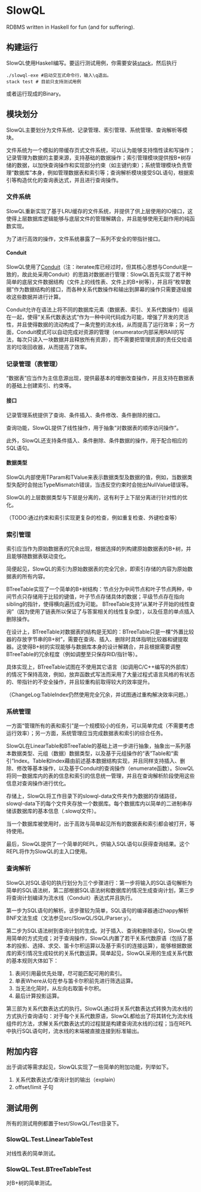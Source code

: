 # SlowQL

RDBMS written in Haskell for fun (and for suffering).


## 构建运行

SlowQL使用Haskell编写。要运行测试用例，你需要安装[stack](https://docs.haskellstack.org/en/stable/install_and_upgrade/)，然后执行

```
./slowql-exe #启动交互式命令行，输入\q退出。
stack test # 目前只支持测试用例
```

或者运行现成的Binary。

## 模块划分

SlowQL主要划分为文件系统、记录管理、索引管理、系统管理、查询解析等模块。

文件系统为一个模拟的带缓存页式文件系统，可以认为能够支持惰性读和写操作；记录管理为数据的主要来源，支持基础的数据操作；索引管理模块提供按B+树存储的数据，以加快查询操作和实现部分约束（如主键约束）；系统管理模块负责管理“数据库”本身，例如管理数据表和索引等；查询解析模块接受SQL语句，根据索引等构造优化的查询表达式，并且进行查询操作。


### 文件系统

SlowQL重新实现了基于LRU缓存的文件系统，并提供了供上层使用的IO接口，这使得上层数据库逻辑能够与底层文件的管理解耦合，并且能够使用无副作用的纯函数实现。

为了进行高效的操作，文件系统暴露了一系列不安全的带指针接口。

#### Conduit

SlowQL使用了[Conduit](https://hackage.haskell.org/package/conduit)（注：iteratee库已经过时，但其核心思想与Conduit是一致的，故此处采用Conduit）的思路对数据进行管理：SlowQL首先实现了若干种简单的底层文件数据结构（文件上的线性表、文件上的B+树等），并且将“枚举数据”作为数据结构的接口，而各种关系代数操作和输出到屏幕的操作只需要逐级接收这些数据并进行计算。

Conduit允许在语法上将不同的数据库元素（数据表、索引、关系代数操作）组装在一起，使得“关系代数表达式”作为一种中间代码成为可能，增强了开发的灵活性，并且使得数据的流动构成了一条完整的流水线，从而提高了运行效率；另一方面，Conduit模式可以自动完成对资源的管理（enumerator内部采用RAII的写法，每次只读入一块数据并且释放所有资源），而不需要把管理资源的责任交给语言的垃圾回收器，从而提高了效率。

### 记录管理（表管理）

“数据表”应当作为主信息源出现，提供最基本的增删改查操作，并且支持在数据表的基础上创建索引、约束等。

#### 接口

记录管理系统提供了查询、条件插入、条件修改、条件删除的接口。

查询功能，SlowQL提供了线性操作，用于抽象“对数据表的顺序访问操作”。

此外，SlowQL还支持条件插入、条件删除、条件数据的操作，用于配合相应的SQL语句。

#### 数据类型

SlowQL内部使用TParam和TValue来表示数据类型及数据的值，例如，当数据类型失配时会抛出TypeMismatch错误，当违反空约束时会抛出NullValue错误等。

SlowQL的上层数据类型与下层是分离的，这有利于上下层分离进行针对性的优化。

（TODO:通过约束和索引实现更复杂的检查，例如重复检查、外键检查等）

### 索引管理

索引应当作为原始数据表的冗余出现，根据选择的列构建原始数据表的B+树，并且能够随数据表联动变化。

简便起见，SlowQL的索引为原始数据表的完全冗余，即索引存储的内容为原始数据表的所有内容。

BTreeTable实现了一个简单的B+树结构：节点分为中间节点和叶子节点两种，中间节点只存储用于比较的键值，叶子节点存储具体的数据；平级节点存在指向sibling的指针，使得横向遍历成为可能。
BTreeTable支持“从某叶子开始的线性查询”（因为使用了链表所以保证了与答案相关的线性复杂度），以及任意的单点插入删除操作。

在设计上，BTreeTable对数据表的结构是无知的：BTreeTable只是一棵“外置比较器的存放字节串的B+树”，需要在查询、插入、删除时具体指明比较器和键提取器。这使得B+树的实现能够与数据库本身的设计解耦合，并且根据需要调整BTreeTable的冗余程度（例如调整至只保存RID/指针等）。

具体实现上，BTreeTable试图在不使用其它语言（如调用C/C++编写的外部库）的情况下保持高效，例如，放弃函数式写法而采用了大量过程式语言风格的有状态的、带指针的不安全操作，并且较重构前取得较大的效率提升。

（ChangeLog:TableIndex仍然使用完全冗余，并试图通过重构解决效率问题。）

### 系统管理

一方面“管理所有的表和索引”是一个规模较小的任务，可以简单完成（不需要考虑运行效率）；另一方面，系统管理应当完成数据表和索引的综合任务。

SlowQL在LinearTable和BTreeTable的基础上进一步进行抽象，抽象出一系列基本数据类型、元组（数据）数据类型，以及基于元组操作的“表”Table和“索引”Index。Table和Index藉由前述基本数据结构实现，并且同样支持插入、删除、修改等基本操作，以及基于Conduit的查询操作（enumerate函数）。SlowQL将同一数据库内的表的信息和索引的信息统一管理，并且在查询解析阶段使用这些信息对查询操作进行优化。

存储上，SlowQL将工作目录下的slowql-data文件夹作为数据的存储路径，slowql-data下的每个文件夹存放一个数据库。每个数据库内以简单的二进制串存储该数据库的基本信息（.slowql文件）。

当一个数据库被使用时，出于高效与简单起见所有的数据表和索引都会被打开，等待使用。

最后，SlowQL提供了一个简单的REPL，供输入SQL语句以获得查询结果。这个REPL将作为SlowQL的主入口使用。

### 查询解析

SlowQL对SQL语句的执行划分为三个步骤进行：第一步将输入的SQL语句解析为简单的SQL语法树，第二部根据SQL语法树和数据库的情况生成查询计划，第三步将查询计划编译为流水线（Conduit）表达式并且执行。

第一步为SQL语句的解析。该步骤较为简单，SQL语句的编译器通过happy解析BNF文法生成（文法参见src/SlowQL/SQL/Parser.y）。

第二步为SQL语法树到查询计划的生成。对于插入、查询和删除语句，SlowQL使用简单的方式完成；对于查询操作，SlowQL内置了若干关系代数原语（包括了基本的投影、选择、求交、笛卡尔积运算以及基于索引的连接运算），能够根据数据库的索引情况生成较优的关系代数运算。简单起见，SlowQL采用的生成关系代数的基本规则大体如下：

1. 表间引用最优先处理，尽可能匹配可用的索引。
2. 单表Where从句在参与笛卡尔积前先进行筛选运算。
3. 当无法化简时，从左向右取笛卡尔积。
4. 最后计算投影运算。

第三部为关系代数表达式的执行。SlowQL通过将关系代数表达式转换为流水线的方式执行查询语句：对于每个关系代数原语，SlowQL都给出了将其转化为流水线组件的方法，求解关系代数表达式的过程就是构建查询流水线的过程；当在REPL中执行SQL语句时，流水线的末端被直接连接到标准输出。

## 附加内容

出于调试等需求起见，SlowQL实现了一些简单的附加功能，列举如下。

1. 关系代数表达式/查询计划的输出（explain）
2. offset/limit 子句

## 测试用例

所有的测试用例都置于test/SlowQL/Test目录下。

### SlowQL.Test.LinearTableTest

对线性表的简单测试。

### SlowQL.Test.BTreeTableTest

对B+树的简单测试。